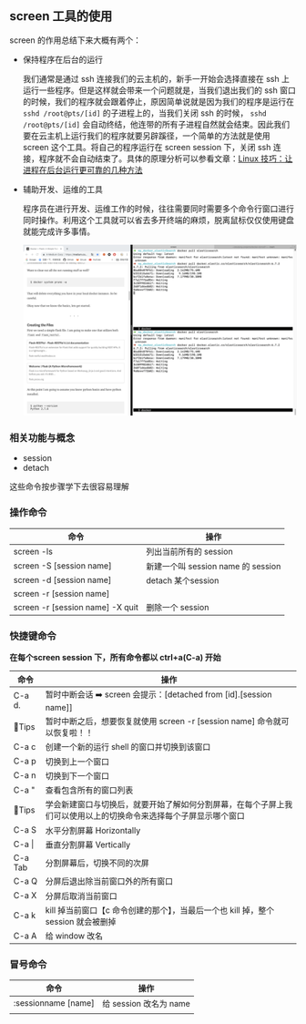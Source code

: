 ## screen 工具的使用

screen 的作用总结下来大概有两个：

- 保持程序在后台的运行

  我们通常是通过 ssh 连接我们的云主机的，新手一开始会选择直接在 ssh 上运行一些程序。但是这样就会带来一个问题就是，当我们退出我们的 ssh 窗口的时候，我们的程序就会跟着停止，原因简单说就是因为我们的程序是运行在 `sshd /root@pts/[id]` 的子进程上的，当我们关闭 ssh 的时候，  `sshd /root@pts/[id]`  会自动终结，他连带的所有子进程自然就会结束。因此我们要在云主机上运行我们的程序就要另辟蹊径，一个简单的方法就是使用 screen 这个工具。将自己的程序运行在 screen session 下，关闭 ssh 连接，程序就不会自动结束了。具体的原理分析可以参看文章：[Linux 技巧：让进程在后台运行更可靠的几种方法](https://www.ibm.com/developerworks/cn/linux/l-cn-nohup/)

- 辅助开发、运维的工具

  程序员在进行开发、运维工作的时候，往往需要同时需要多个命令行窗口进行同时操作。利用这个工具就可以省去多开终端的麻烦，脱离鼠标仅仅使用键盘就能完成许多事情。

  ![](https://raw.githubusercontent.com/Mr-YYM/study-Linux/master/Linux_tools/01-screen/assets/01-screen-split.png)

### 相关功能与概念

- session
- detach

这些命令按步骤学下去很容易理解

### 操作命令

| 命令                             | 操作                               |
| -------------------------------- | ---------------------------------- |
| screen -ls                       | 列出当前所有的 session             |
| screen -S [session name]         | 新建一个叫 session name 的 session |
| screen -d [session name]         | detach 某个session                 |
| screen -r [session name]         |                                    |
| screen -r [session name] -X quit | 删除一个 session                   |

### 快捷键命令

**在每个screen session 下，所有命令都以 ctrl+a(C-a) 开始**

| 命令    | 操作                                                         |
| ------- | ------------------------------------------------------------ |
| C-a d.  | 暂时中断会话 ➡️ screen 会提示：[detached from [id].[session name]] |
| 🌟Tips   | 暂时中断之后，想要恢复就使用 screen -r [session name] 命令就可以恢复啦！！ |
| C-a c   | 创建一个新的运行 shell 的窗口并切换到该窗口                  |
| C-a p   | 切换到上一个窗口                                             |
| C-a n   | 切换到下一个窗口                                             |
| C-a "   | 查看包含所有的窗口列表                                       |
| 🌟Tips   | 学会新建窗口与切换后，就要开始了解如何分割屏幕，在每个子屏上我们可以使用以上的切换命令来选择每个子屏显示哪个窗口 |
| C-a S   | 水平分割屏幕 Horizontally                                    |
| C-a \|  | 垂直分割屏幕 Vertically                                      |
| C-a Tab | 分割屏幕后，切换不同的次屏                                   |
| C-a Q   | 分屏后退出除当前窗口外的所有窗口                             |
| C-a X   | 分屏后取消当前窗口                                           |
| C-a k   | kill 掉当前窗口【c 命令创建的那个】，当最后一个也 kill 掉，整个 session 就会被删掉 |
| C-a A   | 给 window 改名                                               |

### 冒号命令

| 命令                | 操作                   |
| ------------------- | ---------------------- |
| :sessionname [name] | 给 session 改名为 name |
|                     |                        |

